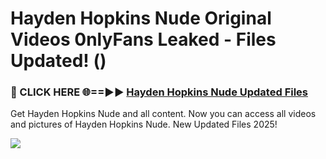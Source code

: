 # Hayden Hopkins Nude Original Videos 0nlyFans Leaked - Files Updated! ()

<h3>🔴 CLICK HERE 🌐==►► <a href="https://tinyurl.com/2p9ay9w9" rel="nofollow">Hayden Hopkins Nude Updated Files</a></h3>

Get Hayden Hopkins Nude and all content. Now you can access all videos and pictures of Hayden Hopkins Nude. New Updated Files 2025!

[![](https://i.imgur.com/KQgVmj3.gif)](https://tinyurl.com/2p9ay9w9)
